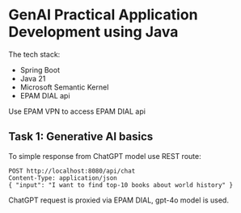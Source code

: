 # GenAI Practical Application Development using Java

The tech stack:

- Spring Boot
- Java 21
- Microsoft Semantic Kernel
- EPAM DIAL api

Use EPAM VPN to access EPAM DIAL api

## Task 1: Generative AI basics

To simple response from ChatGPT model use REST route:

    POST http://localhost:8080/api/chat
    Content-Type: application/json
    { "input": "I want to find top-10 books about world history" }

ChatGPT request is proxied via EPAM DIAL, gpt-4o model is used.